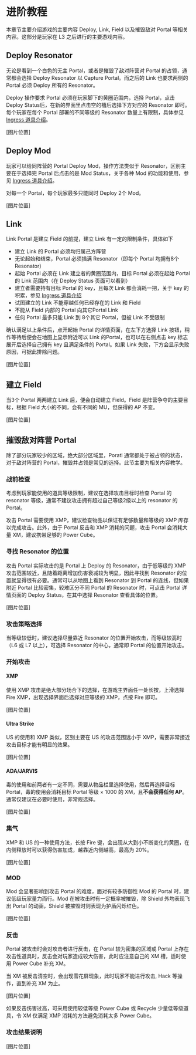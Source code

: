进阶教程
========

本章节主要介绍游戏的主要内容 Deploy, Link, Field 以及摧毁敌对 Portal 等相关内容。这部分是玩家在 L3 之后进行的主要游戏内容。  

Deploy Resonator
--------------

无论是看到一个白色的无主 Portal，或者是摧毁了敌对阵营对 Portal 的占领，通常都会选择 Deploy Resonator 以 Capture Portal。而之后的 Link 也要求两侧的 Portal 必须 Deploy 所有的 Resonator。  

Deploy 操作要求 Portal 必须在玩家脚下的黄圈范围内，选择 Portal，点击 Deploy Status后，在新的界面里点击空的槽后选择下方对应的 Resonator 即可。每个玩家在每个 Portal 部署的不同等级的 Resonator 数量上有限制，具体参见 [Ingress 道具介绍][ingress_items_intro]。  

[图片位置]  


Deploy Mod
----------

玩家可以给同阵营的 Portal Deploy Mod，操作方法类似于 Resonator，区别主要在于选择完 Portal 后点击的是 Mod Status，关于各种 Mod 的功能和使用，参见 [Ingress 道具介绍][ingress_items_intro]。  

对每一个 Portal，每个玩家最多只能同时 Deploy 2个 Mod。  

[图片位置]

Link
----

Link Portal 是建立 Field 的前提，建立 Link 有一定的限制条件，具体如下  

+ 建立 Link 的 Portal 必须均归属己方阵营  
+ 无论起始和结束，Portal 必须插满 Resonator（即每个 Portal 均拥有8个 Resonator）  
+ 起始 Portal 必须在 Link 建立者的黄圈范围内，目标 Portal 必须在起始 Portal 的 Link 范围内（在 Deploy Status 页面可以看到）  
+ 建立者需要持有目标 Portal 的 key，且每次 Link 都会消耗一把，关于 key 的积累，参见 [Ingress 道具介绍][ingress_items_intro]  
+ 试图建立的 Link 不能穿越任何已经存在的 Link 和 Field  
+ 不能从 Field 内部的 Portal 向其它Portal Link  
+ 任何 Portal 最多只能 Link 到 8个其它 Portal，但被 Link 不受限制  

确认满足以上条件后，点开起始 Portal 的详情页面，在左下方选择 Link 按钮，稍作等待后便会在地图上显示附近可以 Link 的Portal，也可以在右侧点击 key 标志展开后选择自己拥有 key 且满足条件的 Portal。如果 Link 失败，下方会显示失败原因，可据此排除问题。  

[图片位置]  

建立 Field
----------

当3个 Portal 两两建立 Link 后，便会自动建立 Field。Field 是阵营争夺的主要目标，根据 Field 大小的不同，会有不同的 MU，但获得的 AP 不变。  

[图片位置]  

摧毁敌对阵营 Portal
-------------------

除了部分玩家较少的区域，绝大部分区域里，Poratl 通常都处于被占领的状态，对于敌对阵营的 Portal，摧毁并占领是常见的选择。此节主要为相关内容教学。  

### 战前检查

考虑到玩家能使用的道具等级限制，建议在选择攻击目标时检查 Portal 的 resonator 等级，通常不建议攻击拥有超过自己等级2级以上的 resonator 的 Portal。  

攻击 Portal 需要使用 XMP，建议检查物品以保证有足够数量和等级的 XMP 库存以完成攻击。此外，由于 Portal 反击和 XMP 消耗的问题，攻击 Portal 会消耗大量 XM，建议携带足够的 Power Cube。  

### 寻找 Resonator 的位置

攻击 Portal 实际攻击的是 Portal 上 Deploy 的 Resonator，由于低等级的 XMP 攻击范围较近，且随着距离增加伤害衰减较为明显，因此寻找到 Resonator 的位置就显得很有必要。通常可以从地图上看到 Resonator 到 Portal 的连线，但如果附近 Portal 比较密集，较难区分不同 Portal 的 Resonator 时，可点击 Portal 详情页面的 Deploy Status，在其中选择 Resonator 查看具体的位置。  

[图片位置] 

### 攻击策略选择

当等级较低时，建议选择尽量靠近 Resonator 的位置开始攻击，而等级较高时（L6 或 L7 以上），可选择 Resonator 的中心，通常即 Portal 的位置开始攻击。  

### 开始攻击

#### XMP

使用 XMP 攻击是绝大部分场合下的选择，在游戏主界面任一处长按，上滑选择 Fire XMP，出现选择界面后选择对应等级的 XMP，点按 Fire 即可。  

[图片位置] 

#### Ultra Strike

US 的使用和 XMP 类似，区别主要在 US 的攻击范围远小于 XMP，需要非常接近攻击目标才能有明显的效果。  

[图片位置] 

#### ADA/JARVIS

毒的使用和前两者有一定不同，需要从物品栏里选择使用，然后再选择目标 Portal，毒的使用会消耗目标 Portal 等级 × 1000 的 XM，且**不会获得任何 AP**。通常仅建议在必要时使用，非常规选择。  

[图片位置] 

### 集气

XMP 和 US 的一种使用方法，长按 Fire 键，会出现从大到小不断变化的黄圈，在内侧释放时可以获得伤害加成，越靠近内侧越高，最高为 20%。  

[图片位置] 

### MOD

Mod 会显著影响到攻击 Portal 的难度，面对有较多防御性 Mod 的 Portal 时，建议低级玩家量力而行。Mod 在被攻击时有一定概率被摧毁，除 Shield 外均表现飞出 Portal 的动画，Shield 被摧毁时则表现为护盾闪烁红色。  

[图片位置] 

### 反击

Portal 被攻击时会对攻击者进行反击，在 Portal 较为密集的区域或 Portal 上存在攻击性道具时，反击会对玩家造成较大伤害，此时应注意自己的 XM 槽，适时使用 Power Cube 补充 XM。  

当 XM 被反击清空时，会出现雪花屏现象，此时玩家不能进行攻击, Hack 等操作，直到补充 XM 为止。  

[图片位置] 

如果反击伤害过高，可采用使用较低等级 Power Cube 或 Recycle 少量低等级道具，令 XM 仅满足 XMP 消耗的方法避免消耗太多 Power Cube。  

### 攻击结果说明

[图片位置] 

[ingress_items_intro]: https://github.com/GhostFlying/ingress-tutorials/blob/master/ItemsIntro.md

